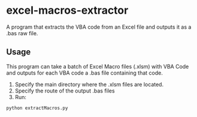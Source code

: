 # excel-macros-extractor
A program that extracts the VBA code from an Excel file and outputs it as a .bas raw file.

## Usage
This program can take a batch of Excel Macro files (.xlsm) with VBA Code and outputs for each VBA code a .bas file containing that code. 
1) Specify the main directory where the .xlsm files are located.
2) Specify the route of the output .bas files
3) Run:
```
python extractMacros.py

```
